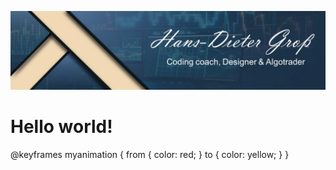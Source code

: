 ![Header](./header.jpg)

<h1>Hello world!</h1>

@keyframes myanimation {
  from {
    color: red;
  }
  to {
    color: yellow;
  }
}
